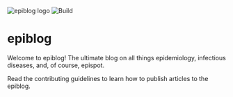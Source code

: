 ![epiblog logo](https://epispot.github.io/epiblog/epiblog%20logo.png)
![Build](https://github.com/epispot/epiblog/workflows/Build/badge.svg?branch=master&event=push)
# epiblog
Welcome to epiblog! The ultimate blog on all things epidemiology, infectious diseases, and, of course, epispot.

Read the contributing guidelines to learn how to publish articles to the epiblog.
